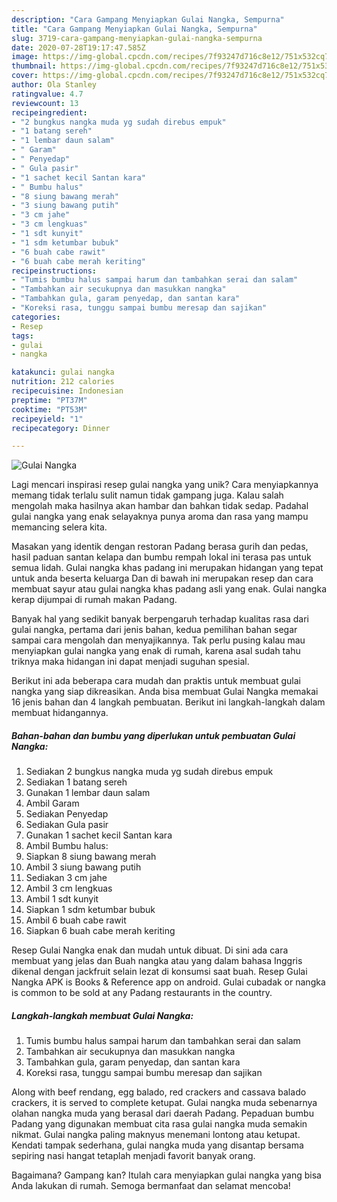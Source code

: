 ```yaml
---
description: "Cara Gampang Menyiapkan Gulai Nangka, Sempurna"
title: "Cara Gampang Menyiapkan Gulai Nangka, Sempurna"
slug: 3719-cara-gampang-menyiapkan-gulai-nangka-sempurna
date: 2020-07-28T19:17:47.585Z
image: https://img-global.cpcdn.com/recipes/7f93247d716c8e12/751x532cq70/gulai-nangka-foto-resep-utama.jpg
thumbnail: https://img-global.cpcdn.com/recipes/7f93247d716c8e12/751x532cq70/gulai-nangka-foto-resep-utama.jpg
cover: https://img-global.cpcdn.com/recipes/7f93247d716c8e12/751x532cq70/gulai-nangka-foto-resep-utama.jpg
author: Ola Stanley
ratingvalue: 4.7
reviewcount: 13
recipeingredient:
- "2 bungkus nangka muda yg sudah direbus empuk"
- "1 batang sereh"
- "1 lembar daun salam"
- " Garam"
- " Penyedap"
- " Gula pasir"
- "1 sachet kecil Santan kara"
- " Bumbu halus"
- "8 siung bawang merah"
- "3 siung bawang putih"
- "3 cm jahe"
- "3 cm lengkuas"
- "1 sdt kunyit"
- "1 sdm ketumbar bubuk"
- "6 buah cabe rawit"
- "6 buah cabe merah keriting"
recipeinstructions:
- "Tumis bumbu halus sampai harum dan tambahkan serai dan salam"
- "Tambahkan air secukupnya dan masukkan nangka"
- "Tambahkan gula, garam penyedap, dan santan kara"
- "Koreksi rasa, tunggu sampai bumbu meresap dan sajikan"
categories:
- Resep
tags:
- gulai
- nangka

katakunci: gulai nangka 
nutrition: 212 calories
recipecuisine: Indonesian
preptime: "PT37M"
cooktime: "PT53M"
recipeyield: "1"
recipecategory: Dinner

---
```



![Gulai Nangka](https://img-global.cpcdn.com/recipes/7f93247d716c8e12/751x532cq70/gulai-nangka-foto-resep-utama.jpg)

Lagi mencari inspirasi resep gulai nangka yang unik? Cara menyiapkannya memang tidak terlalu sulit namun tidak gampang juga. Kalau salah mengolah maka hasilnya akan hambar dan bahkan tidak sedap. Padahal gulai nangka yang enak selayaknya punya aroma dan rasa yang mampu memancing selera kita.

Masakan yang identik dengan restoran Padang berasa gurih dan pedas, hasil paduan santan kelapa dan bumbu rempah lokal ini terasa pas untuk semua lidah. Gulai nangka khas padang ini merupakan hidangan yang tepat untuk anda beserta keluarga Dan di bawah ini merupakan resep dan cara membuat sayur atau gulai nangka khas padang asli yang enak. Gulai nangka kerap dijumpai di rumah makan Padang.

Banyak hal yang sedikit banyak berpengaruh terhadap kualitas rasa dari gulai nangka, pertama dari jenis bahan, kedua pemilihan bahan segar sampai cara mengolah dan menyajikannya. Tak perlu pusing kalau mau menyiapkan gulai nangka yang enak di rumah, karena asal sudah tahu triknya maka hidangan ini dapat menjadi suguhan spesial.


Berikut ini ada beberapa cara mudah dan praktis untuk membuat gulai nangka yang siap dikreasikan. Anda bisa membuat Gulai Nangka memakai 16 jenis bahan dan 4 langkah pembuatan. Berikut ini langkah-langkah dalam membuat hidangannya.

<!--inarticleads1-->

##### Bahan-bahan dan bumbu yang diperlukan untuk pembuatan Gulai Nangka:

1. Sediakan 2 bungkus nangka muda yg sudah direbus empuk
1. Sediakan 1 batang sereh
1. Gunakan 1 lembar daun salam
1. Ambil  Garam
1. Sediakan  Penyedap
1. Sediakan  Gula pasir
1. Gunakan 1 sachet kecil Santan kara
1. Ambil  Bumbu halus:
1. Siapkan 8 siung bawang merah
1. Ambil 3 siung bawang putih
1. Sediakan 3 cm jahe
1. Ambil 3 cm lengkuas
1. Ambil 1 sdt kunyit
1. Siapkan 1 sdm ketumbar bubuk
1. Ambil 6 buah cabe rawit
1. Siapkan 6 buah cabe merah keriting


Resep Gulai Nangka enak dan mudah untuk dibuat. Di sini ada cara membuat yang jelas dan Buah nangka atau yang dalam bahasa Inggris dikenal dengan jackfruit selain lezat di konsumsi saat buah. Resep Gulai Nangka APK is Books &amp; Reference app on android. Gulai cubadak or nangka is common to be sold at any Padang restaurants in the country. 

<!--inarticleads2-->

##### Langkah-langkah membuat Gulai Nangka:

1. Tumis bumbu halus sampai harum dan tambahkan serai dan salam
1. Tambahkan air secukupnya dan masukkan nangka
1. Tambahkan gula, garam penyedap, dan santan kara
1. Koreksi rasa, tunggu sampai bumbu meresap dan sajikan


Along with beef rendang, egg balado, red crackers and cassava balado crackers, it is served to complete ketupat. Gulai nangka muda sebenarnya olahan nangka muda yang berasal dari daerah Padang. Pepaduan bumbu Padang yang digunakan membuat cita rasa gulai nangka muda semakin nikmat. Gulai nangka paling maknyus menemani lontong atau ketupat. Kendati tampak sederhana, gulai nangka muda yang disantap bersama sepiring nasi hangat tetaplah menjadi favorit banyak orang. 

Bagaimana? Gampang kan? Itulah cara menyiapkan gulai nangka yang bisa Anda lakukan di rumah. Semoga bermanfaat dan selamat mencoba!
